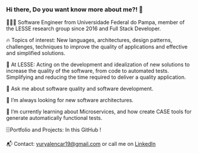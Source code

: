 ### Hi there, Do you want know more about me?! 👋

<!--
**yuryalencar/yuryalencar** is a ✨ _special_ ✨ repository because its `README.md` (this file) appears on your GitHub profile.

Here are some ideas to get you started:

- 🔭 I’m currently working on ...
- 🌱 I’m currently learning ...
- 👯 I’m looking to collaborate on ...
- 🤔 I’m looking for help with ...
- 💬 Ask me about ...
- 📫 How to reach me: ...
- 😄 Pronouns: ...
- ⚡ Fun fact: ...
-->

👨🏻‍💻 Software Engineer from Universidade Federal do Pampa, member of the LESSE research group since 2016 and Full Stack Developer.

🔥 Topics of interest: New languages, architectures, design patterns, challenges, techniques to improve the quality of applications and effective and simplified solutions.

📑 At LESSE: Acting on the development and idealization of new solutions to increase the quality of the software, from code to automated tests. Simplifying and reducing the time required to deliver a quality application.

💬 Ask me about software quality and software development.

🤔 I’m always looking for new software architectures.

🌱 I’m currently learning about Microservices, and how create CASE tools for generate automatically functional tests.

🗄Portfolio and Projects: In this GitHub ! 

📬 Contact: yuryalencar19@gmail.com or call me on [LinkedIn](https://www.linkedin.com/in/yurylima/)
